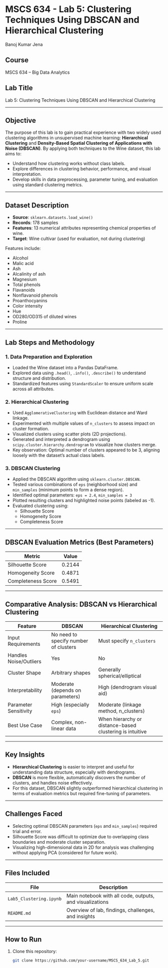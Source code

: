 # MSCS 634 - Lab 5: Clustering Techniques Using DBSCAN and Hierarchical Clustering


Banoj Kumar Jena

## Course
MSCS 634 – Big Data Analytics

## Lab Title
Lab 5: Clustering Techniques Using DBSCAN and Hierarchical Clustering

---

## Objective
The purpose of this lab is to gain practical experience with two widely used clustering algorithms in unsupervised machine learning: **Hierarchical Clustering** and **Density-Based Spatial Clustering of Applications with Noise (DBSCAN)**. By applying both techniques to the Wine dataset, this lab aims to:
- Understand how clustering works without class labels.
- Explore differences in clustering behavior, performance, and visual interpretation.
- Develop skills in data preprocessing, parameter tuning, and evaluation using standard clustering metrics.

---

## Dataset Description

- **Source**: `sklearn.datasets.load_wine()`
- **Records**: 178 samples
- **Features**: 13 numerical attributes representing chemical properties of wine.
- **Target**: Wine cultivar (used for evaluation, not during clustering)

Features include:
- Alcohol
- Malic acid
- Ash
- Alcalinity of ash
- Magnesium
- Total phenols
- Flavanoids
- Nonflavanoid phenols
- Proanthocyanins
- Color intensity
- Hue
- OD280/OD315 of diluted wines
- Proline

---

## Lab Steps and Methodology

### 1. Data Preparation and Exploration
- Loaded the Wine dataset into a Pandas DataFrame.
- Explored data using `.head()`, `.info()`, `.describe()` to understand structure and distribution.
- Standardized features using `StandardScaler` to ensure uniform scale across all attributes.

### 2. Hierarchical Clustering
- Used `AgglomerativeClustering` with Euclidean distance and Ward linkage.
- Experimented with multiple values of `n_clusters` to assess impact on cluster formation.
- Visualized clusters using scatter plots (2D projections).
- Generated and interpreted a dendrogram using `scipy.cluster.hierarchy.dendrogram` to visualize how clusters merge.
- Key observation: Optimal number of clusters appeared to be 3, aligning loosely with the dataset’s actual class labels.

### 3. DBSCAN Clustering
- Applied the DBSCAN algorithm using `sklearn.cluster.DBSCAN`.
- Tested various combinations of `eps` (neighborhood size) and `min_samples` (minimum points to form a dense region).
- Identified optimal parameters: `eps = 2.4`, `min_samples = 3`
- Plotted resulting clusters and highlighted noise points (labeled as -1).
- Evaluated clustering using:
  - Silhouette Score
  - Homogeneity Score
  - Completeness Score

---

## DBSCAN Evaluation Metrics (Best Parameters)

| Metric              | Value     |
|---------------------|-----------|
| Silhouette Score    | 0.2144    |
| Homogeneity Score   | 0.4871    |
| Completeness Score  | 0.5491    |

---

## Comparative Analysis: DBSCAN vs Hierarchical Clustering

| Feature                      | DBSCAN                              | Hierarchical Clustering               |
|-----------------------------|--------------------------------------|----------------------------------------|
| Input Requirements           | No need to specify number of clusters | Must specify `n_clusters`              |
| Handles Noise/Outliers       | Yes                                 | No                                     |
| Cluster Shape                | Arbitrary shapes                     | Generally spherical/elliptical         |
| Interpretability             | Moderate (depends on parameters)     | High (dendrogram visual aid)           |
| Parameter Sensitivity        | High (especially `eps`)              | Moderate (linkage method, n_clusters)  |
| Best Use Case                | Complex, non-linear data             | When hierarchy or distance-based clustering is intuitive |

---

## Key Insights
- **Hierarchical Clustering** is easier to interpret and useful for understanding data structure, especially with dendrograms.
- **DBSCAN** is more flexible, automatically discovers the number of clusters, and handles noise effectively.
- For this dataset, DBSCAN slightly outperformed hierarchical clustering in terms of evaluation metrics but required fine-tuning of parameters.

---

## Challenges Faced
- Selecting optimal DBSCAN parameters (`eps` and `min_samples`) required trial and error.
- Silhouette Score was difficult to optimize due to overlapping class boundaries and moderate cluster separation.
- Visualizing high-dimensional data in 2D for analysis was challenging without applying PCA (considered for future work).

---

## Files Included

| File                     | Description                                              |
|--------------------------|----------------------------------------------------------|
| `Lab5_Clustering.ipynb`  | Main notebook with all code, outputs, and visualizations |
| `README.md`              | Overview of lab, findings, challenges, and insights      |

---

## How to Run

1. Clone this repository:
   ```bash
   git clone https://github.com/your-username/MSCS_634_Lab_5.git
